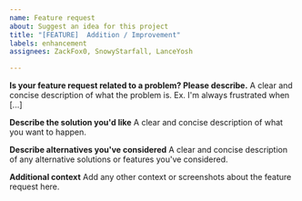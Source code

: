 ```yaml
---
name: Feature request
about: Suggest an idea for this project
title: "[FEATURE]  Addition / Improvement"
labels: enhancement
assignees: ZackFox0, SnowyStarfall, LanceYosh

---
```


**Is your feature request related to a problem? Please describe.**
A clear and concise description of what the problem is. Ex. I'm always frustrated when [...]

**Describe the solution you'd like**
A clear and concise description of what you want to happen.

**Describe alternatives you've considered**
A clear and concise description of any alternative solutions or features you've considered.

**Additional context**
Add any other context or screenshots about the feature request here.
